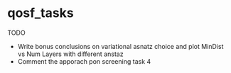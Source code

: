 # qosf_tasks


TODO 

- Write bonus conclusions on variational asnatz choice and plot MinDist vs Num Layers with different anstaz
- Comment the apporach pon screening task 4
